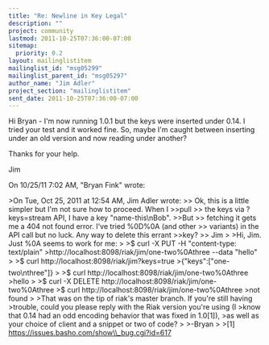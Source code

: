 ```yaml
---
title: "Re: Newline in Key Legal"
description: ""
project: community
lastmod: 2011-10-25T07:36:00-07:00
sitemap:
  priority: 0.2
layout: mailinglistitem
mailinglist_id: "msg05299"
mailinglist_parent_id: "msg05297"
author_name: "Jim Adler"
project_section: "mailinglistitem"
sent_date: 2011-10-25T07:36:00-07:00
---
```



Hi Bryan - I'm now running 1.0.1 but the keys were inserted under 0.14. I
tried your test and it worked fine. So, maybe I'm caught between
inserting under an old version and now reading under another?

Thanks for your help.

Jim
 
On 10/25/11 7:02 AM, "Bryan Fink"  wrote:

&gt;On Tue, Oct 25, 2011 at 12:54 AM, Jim Adler  wrote:
&gt;&gt; Ok, this is a little simpler but I'm not sure how to proceed. When I
&gt;&gt;pull
&gt;&gt; the keys via ?keys=stream API, I have a key "name-this\\nBob".
&gt;&gt;But
&gt;&gt; fetching it gets me a 404 not found error. I've tried %0D%0A (and other
&gt;&gt; variants) in the API call but no luck. Any way to delete this errant
&gt;&gt;key?
&gt;&gt; Jim
&gt;
&gt;Hi, Jim. Just %0A seems to work for me:
&gt;
&gt;$ curl -X PUT -H "content-type: text/plain"
&gt;http://localhost:8098/riak/jim/one-two%0Athree --data "hello"
&gt;
&gt;$ curl http://localhost:8098/riak/jim?keys=true
&gt;{"keys":["one-two\\nthree"]}
&gt;
&gt;$ curl http://localhost:8098/riak/jim/one-two%0Athree
&gt;hello
&gt;
&gt;$ curl -X DELETE http://localhost:8098/riak/jim/one-two%0Athree
&gt;$ curl http://localhost:8098/riak/jim/one-two%0Athree
&gt;not found
&gt;
&gt;That was on the tip of riak's master branch. If you're still having
&gt;trouble, could you please reply with the Riak version you're using (I
&gt;know that 0.14 had an odd encoding behavior that was fixed in 1.0[1]),
&gt;as well as your choice of client and a snippet or two of code?
&gt;
&gt;-Bryan
&gt;
&gt;[1] https://issues.basho.com/show\\_bug.cgi?id=617

